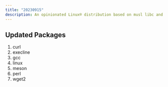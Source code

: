 ```yaml
---
title: "20230915"
description: An opinionated Linux® distribution based on musl libc and toybox
---
```


## Updated Packages
1. curl
2. execline
3. gcc
4. linux
5. meson
6. perl
7. wget2
